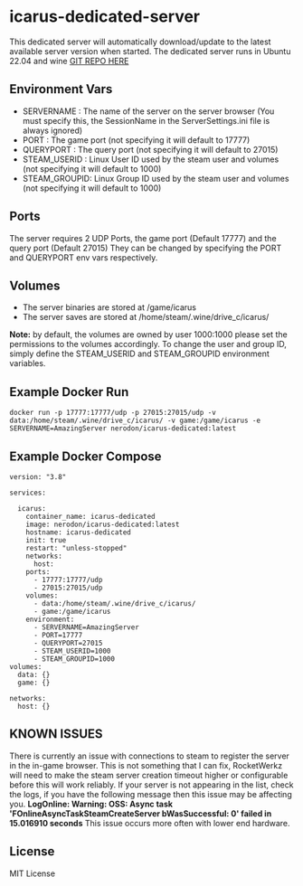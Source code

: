 # icarus-dedicated-server
This dedicated server will automatically download/update to the latest available server version when started. The dedicated server runs in Ubuntu 22.04 and wine
[GIT REPO HERE](https://gitlab.com/fred-beauch/icarus-dedicated-server)

## Environment Vars
- SERVERNAME : The name of the server on the server browser (You must specify this, the SessionName in the ServerSettings.ini file is always ignored)
- PORT : The game port (not specifying it will default to 17777)
- QUERYPORT : The query port (not specifying it will default to 27015)
- STEAM_USERID : Linux User ID used by the steam user and volumes (not specifying it will default to 1000)
- STEAM_GROUPID: Linux Group ID used by the steam user and volumes (not specifying it will default to 1000)

## Ports
The server requires 2 UDP Ports, the game port (Default 17777) and the query port (Default 27015)
They can be changed by specifying the PORT and QUERYPORT env vars respectively.

## Volumes
- The server binaries are stored at /game/icarus
- The server saves are stored at /home/steam/.wine/drive_c/icarus/

**Note:** by default, the volumes are owned by user 1000:1000 please set the permissions to the volumes accordingly. To change the user and group ID, simply define the STEAM_USERID and STEAM_GROUPID environment variables.

## Example Docker Run
```
docker run -p 17777:17777/udp -p 27015:27015/udp -v data:/home/steam/.wine/drive_c/icarus/ -v game:/game/icarus -e SERVERNAME=AmazingServer nerodon/icarus-dedicated:latest
```
## Example Docker Compose
```
version: "3.8"

services:
 
  icarus:
    container_name: icarus-dedicated
    image: nerodon/icarus-dedicated:latest
    hostname: icarus-dedicated
    init: true
    restart: "unless-stopped"
    networks:
      host:
    ports:
      - 17777:17777/udp
      - 27015:27015/udp
    volumes:
      - data:/home/steam/.wine/drive_c/icarus/
      - game:/game/icarus
    environment:
      - SERVERNAME=AmazingServer
      - PORT=17777
      - QUERYPORT=27015
      - STEAM_USERID=1000
      - STEAM_GROUPID=1000
volumes:
  data: {}
  game: {}
 
networks:
  host: {}
```

## KNOWN ISSUES
There is currently an issue with connections to steam to register the server in the in-game browser.
This is not something that I can fix, RocketWerkz will need to make the steam server creation timeout higher or configurable before this will work reliably.
If your server is not appearing in the list, check the logs, if you have the following message then this issue may be affecting you.
**LogOnline: Warning: OSS: Async task 'FOnlineAsyncTaskSteamCreateServer bWasSuccessful: 0' failed in 15.016910 seconds**
This issue occurs more often with lower end hardware.

## License
MIT License
